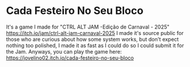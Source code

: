 # Cada Festeiro No Seu Bloco
It's a game I made for "CTRL ALT JAM -Edição de Carnaval - 2025" https://itch.io/jam/ctrl-alt-jam-carnaval-2025
I made it's source public for those who are curious about how some system works, but don't expect nothing too polished, I made it as fast as I could do so I could submit it for the Jam.
Anyways, you can play the game here: https://jovelino02.itch.io/cada-festeiro-no-seu-bloco
